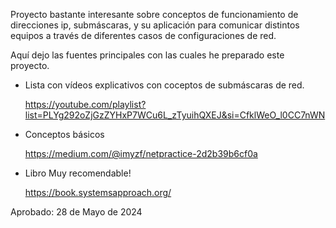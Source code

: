 Proyecto bastante interesante sobre conceptos de funcionamiento de direcciones ip, submáscaras,
y su aplicación para comunicar distintos equipos a través de diferentes casos de configuraciones de red.


Aquí dejo las fuentes principales con las cuales he preparado este proyecto.

- Lista con vídeos explicativos con coceptos de submáscaras de red.

  https://youtube.com/playlist?list=PLYg292oZjGzZYHxP7WCu6L_zTyuihQXEJ&si=CfklWeO_l0CC7nWN

- Conceptos básicos

    https://medium.com/@imyzf/netpractice-2d2b39b6cf0a

- Libro Muy recomendable!

    https://book.systemsapproach.org/

Aprobado:
  28 de Mayo de 2024
